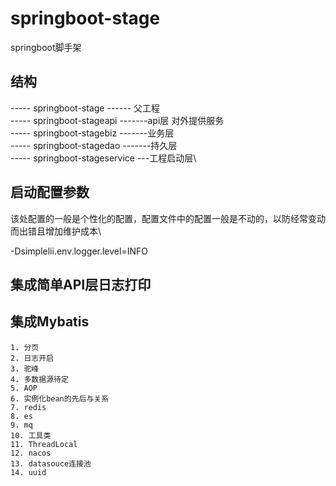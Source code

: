 # springboot-stage
springboot脚手架

## 结构
   ----- springboot-stage         ------ 父工程\
   ----- springboot-stageapi      -------api层 对外提供服务 \
   ----- springboot-stagebiz      -------业务层\
   ----- springboot-stagedao      -------持久层\
   ----- springboot-stageservice      ---工程启动层\
   
## 启动配置参数
该处配置的一般是个性化的配置，配置文件中的配置一般是不动的，以防经常变动而出错且增加维护成本\

-Dsimplelii.env.logger.level=INFO



## 集成简单API层日志打印


## 集成Mybatis
    1. 分页
    2. 日志开启
    3. 驼峰
    4. 多数据源待定
    5. AOP 
    6. 实例化bean的先后与关系
    7. redis
    8. es
    9. mq
    10. 工具类
    11. ThreadLocal
    12. nacos
    13. datasouce连接池
    14. uuid